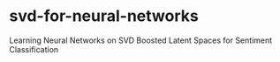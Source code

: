 # svd-for-neural-networks
Learning Neural Networks on SVD Boosted Latent Spaces for Sentiment Classification
